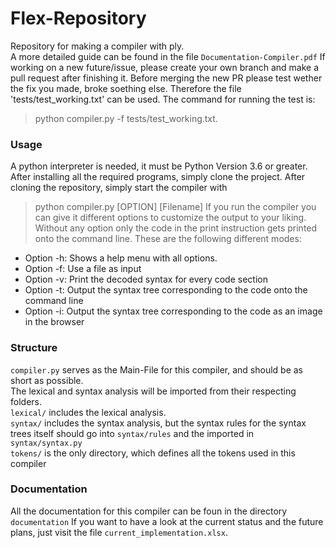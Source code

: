 # Flex-Repository

Repository for making a compiler with ply.  
A more detailed guide can be found in the file `Documentation-Compiler.pdf`
If working on a new future/issue, please create your own branch and make a pull request after finishing it. Before merging the new PR please test wether the fix you made, broke soething else. Therefore the file 'tests/test_working.txt' can be used. The command for running the test is:
> python compiler.py -f tests/test_working.txt.

### Usage
A python interpreter is needed, it must be Python Version 3.6 or greater. After installing all the required programs, simply clone the project.
After cloning the repository, simply start the compiler with 
> python compiler.py [OPTION] [Filename]
If you run the compiler you can give it different options to customize the output to your liking. Without any option only the code in the print instruction gets printed onto the command line. These are the following different modes:
- Option -h: Shows a help menu with all options.
- Option -f: Use a file as input
- Option -v: Print the decoded syntax for every code section
- Option -t: Output the syntax tree corresponding to the code onto the command line
- Option -i: Output the syntax tree corresponding to the code as an image in the browser


### Structure
`compiler.py` serves as the Main-File for this compiler, and should be as short as possible.    
The lexical and syntax analysis will be imported from their respecting folders.    
`lexical/` includes the lexical analysis.    
`syntax/` includes the syntax analysis, but the syntax rules for the syntax trees itself should go into `syntax/rules` and the imported in `syntax/syntax.py`    
`tokens/` is the only directory, which defines all the tokens used in this compiler    

### Documentation

All the documentation for this compiler can be foun in the directory `documentation`
If you want to have a look at the current status and the future plans, just visit the file `current_implementation.xlsx`.
